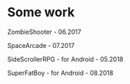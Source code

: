 # Some work
ZombieShooter - 06.2017 

SpaceArcade - 07.2017 

SideScrollerRPG - for Android - 05.2018

SuperFatBoy - for Android - 08.2018
